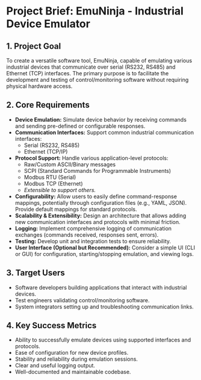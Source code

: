 # Project Brief: EmuNinja - Industrial Device Emulator

## 1. Project Goal

To create a versatile software tool, EmuNinja, capable of emulating various industrial devices that communicate over serial (RS232, RS485) and Ethernet (TCP) interfaces. The primary purpose is to facilitate the development and testing of control/monitoring software without requiring physical hardware access.

## 2. Core Requirements

- **Device Emulation:** Simulate device behavior by receiving commands and sending pre-defined or configurable responses.
- **Communication Interfaces:** Support common industrial communication interfaces:
  - Serial (RS232, RS485)
  - Ethernet (TCP/IP)
- **Protocol Support:** Handle various application-level protocols:
  - Raw/Custom ASCII/Binary messages
  - SCPI (Standard Commands for Programmable Instruments)
  - Modbus RTU (Serial)
  - Modbus TCP (Ethernet)
  - _Extensible to support others._
- **Configurability:** Allow users to easily define command-response mappings, potentially through configuration files (e.g., YAML, JSON). Provide default mappings for standard protocols.
- **Scalability & Extensibility:** Design an architecture that allows adding new communication interfaces and protocols with minimal friction.
- **Logging:** Implement comprehensive logging of communication exchanges (commands received, responses sent, errors).
- **Testing:** Develop unit and integration tests to ensure reliability.
- **User Interface (Optional but Recommended):** Consider a simple UI (CLI or GUI) for configuration, starting/stopping emulation, and viewing logs.

## 3. Target Users

- Software developers building applications that interact with industrial devices.
- Test engineers validating control/monitoring software.
- System integrators setting up and troubleshooting communication links.

## 4. Key Success Metrics

- Ability to successfully emulate devices using supported interfaces and protocols.
- Ease of configuration for new device profiles.
- Stability and reliability during emulation sessions.
- Clear and useful logging output.
- Well-documented and maintainable codebase.
